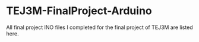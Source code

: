# TEJ3M-FinalProject-Arduino

All final project INO files I completed for the final project of TEJ3M are listed here.
